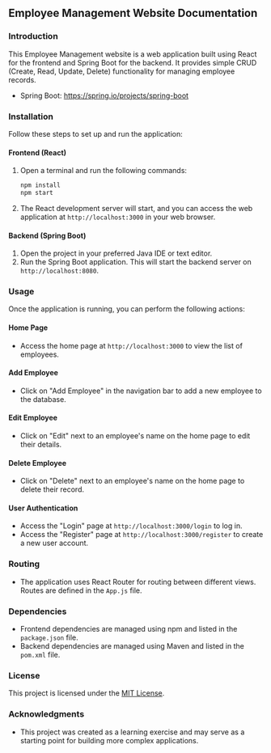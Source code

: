 
## Employee Management Website Documentation

### Introduction
This Employee Management website is a web application built using React for the frontend and Spring Boot for the backend. It provides simple CRUD (Create, Read, Update, Delete) functionality for managing employee records.


- Spring Boot: https://spring.io/projects/spring-boot

### Installation
Follow these steps to set up and run the application:

#### Frontend (React)
1. Open a terminal and run the following commands:
   ```bash
   npm install
   npm start
   ```
2. The React development server will start, and you can access the web application at `http://localhost:3000` in your web browser.

#### Backend (Spring Boot)
1. Open the project in your preferred Java IDE or text editor.
2. Run the Spring Boot application. This will start the backend server on `http://localhost:8080`.

### Usage
Once the application is running, you can perform the following actions:

#### Home Page
- Access the home page at `http://localhost:3000` to view the list of employees.

#### Add Employee
- Click on "Add Employee" in the navigation bar to add a new employee to the database.

#### Edit Employee
- Click on "Edit" next to an employee's name on the home page to edit their details.

#### Delete Employee
- Click on "Delete" next to an employee's name on the home page to delete their record.

#### User Authentication
- Access the "Login" page at `http://localhost:3000/login` to log in.
- Access the "Register" page at `http://localhost:3000/register` to create a new user account.

### Routing
- The application uses React Router for routing between different views. Routes are defined in the `App.js` file.

### Dependencies
- Frontend dependencies are managed using npm and listed in the `package.json` file.
- Backend dependencies are managed using Maven and listed in the `pom.xml` file.


### License
This project is licensed under the [MIT License](LICENSE).

### Acknowledgments
- This project was created as a learning exercise and may serve as a starting point for building more complex applications.
